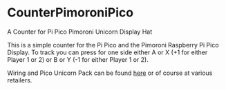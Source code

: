 # CounterPimoroniPico
A Counter for Pi Pico Pimoroni Unicorn Display Hat

This is a simple counter for the Pi Pico and the Pimoroni Raspberry Pi Pico Display.
To track you can press for one side either A or X (+1 for either Player 1 or 2) or B or Y (-1 for either Player 1 or 2).

Wiring and Pico Unicorn Pack can be found [here](https://shop.pimoroni.com/products/pico-unicorn-pack) or of course at various retailers.

